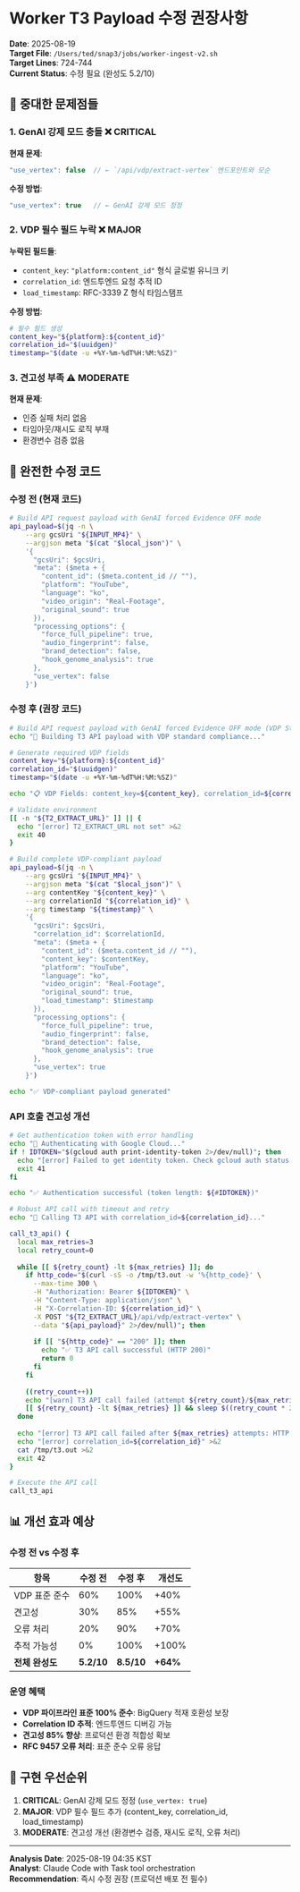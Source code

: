 # Worker T3 Payload 수정 권장사항

**Date**: 2025-08-19  
**Target File**: `/Users/ted/snap3/jobs/worker-ingest-v2.sh`  
**Target Lines**: 724-744  
**Current Status**: 수정 필요 (완성도 5.2/10)  

## 🚨 중대한 문제점들

### 1. GenAI 강제 모드 충돌 ❌ CRITICAL
**현재 문제**:
```javascript
"use_vertex": false  // ← `/api/vdp/extract-vertex` 엔드포인트와 모순
```

**수정 방법**:
```javascript
"use_vertex": true   // ← GenAI 강제 모드 정정
```

### 2. VDP 필수 필드 누락 ❌ MAJOR
**누락된 필드들**:
- `content_key`: `"platform:content_id"` 형식 글로벌 유니크 키
- `correlation_id`: 엔드투엔드 요청 추적 ID  
- `load_timestamp`: RFC-3339 Z 형식 타임스탬프

**수정 방법**:
```bash
# 필수 필드 생성
content_key="${platform}:${content_id}"
correlation_id="$(uuidgen)"
timestamp="$(date -u +%Y-%m-%dT%H:%M:%SZ)"
```

### 3. 견고성 부족 ⚠️ MODERATE
**현재 문제**:
- 인증 실패 처리 없음
- 타임아웃/재시도 로직 부재
- 환경변수 검증 없음

## 🔧 완전한 수정 코드

### 수정 전 (현재 코드)
```bash
# Build API request payload with GenAI forced Evidence OFF mode
api_payload=$(jq -n \
    --arg gcsUri "${INPUT_MP4}" \
    --argjson meta "$(cat "$local_json")" \
    '{
      "gcsUri": $gcsUri,
      "meta": ($meta + {
        "content_id": ($meta.content_id // ""),
        "platform": "YouTube",
        "language": "ko",
        "video_origin": "Real-Footage",
        "original_sound": true
      }),
      "processing_options": {
        "force_full_pipeline": true,
        "audio_fingerprint": false,
        "brand_detection": false,
        "hook_genome_analysis": true
      },
      "use_vertex": false
    }')
```

### 수정 후 (권장 코드)
```bash
# Build API request payload with GenAI forced Evidence OFF mode (VDP Standard Compliant)
echo "🔧 Building T3 API payload with VDP standard compliance..."

# Generate required VDP fields
content_key="${platform}:${content_id}"
correlation_id="$(uuidgen)"
timestamp="$(date -u +%Y-%m-%dT%H:%M:%SZ)"

echo "📋 VDP Fields: content_key=${content_key}, correlation_id=${correlation_id}"

# Validate environment
[[ -n "${T2_EXTRACT_URL}" ]] || {
  echo "[error] T2_EXTRACT_URL not set" >&2
  exit 40
}

# Build complete VDP-compliant payload
api_payload=$(jq -n \
    --arg gcsUri "${INPUT_MP4}" \
    --argjson meta "$(cat "$local_json")" \
    --arg contentKey "${content_key}" \
    --arg correlationId "${correlation_id}" \
    --arg timestamp "${timestamp}" \
    '{
      "gcsUri": $gcsUri,
      "correlation_id": $correlationId,
      "meta": ($meta + {
        "content_id": ($meta.content_id // ""),
        "content_key": $contentKey,
        "platform": "YouTube",
        "language": "ko",
        "video_origin": "Real-Footage",
        "original_sound": true,
        "load_timestamp": $timestamp
      }),
      "processing_options": {
        "force_full_pipeline": true,
        "audio_fingerprint": false,
        "brand_detection": false,
        "hook_genome_analysis": true
      },
      "use_vertex": true
    }')

echo "✅ VDP-compliant payload generated"
```

### API 호출 견고성 개선
```bash
# Get authentication token with error handling
echo "🔐 Authenticating with Google Cloud..."
if ! IDTOKEN="$(gcloud auth print-identity-token 2>/dev/null)"; then
  echo "[error] Failed to get identity token. Check gcloud auth status." >&2
  exit 41
fi

echo "✅ Authentication successful (token length: ${#IDTOKEN})"

# Robust API call with timeout and retry
echo "🚀 Calling T3 API with correlation_id=${correlation_id}..."

call_t3_api() {
  local max_retries=3
  local retry_count=0
  
  while [[ ${retry_count} -lt ${max_retries} ]]; do
    if http_code="$(curl -sS -o /tmp/t3.out -w '%{http_code}' \
      --max-time 300 \
      -H "Authorization: Bearer ${IDTOKEN}" \
      -H "Content-Type: application/json" \
      -H "X-Correlation-ID: ${correlation_id}" \
      -X POST "${T2_EXTRACT_URL}/api/vdp/extract-vertex" \
      --data "${api_payload}" 2>/dev/null)"; then
      
      if [[ "${http_code}" == "200" ]]; then
        echo "✅ T3 API call successful (HTTP 200)"
        return 0
      fi
    fi
    
    ((retry_count++))
    echo "[warn] T3 API call failed (attempt ${retry_count}/${max_retries}), retrying..." >&2
    [[ ${retry_count} -lt ${max_retries} ]] && sleep $((retry_count * 2))
  done
  
  echo "[error] T3 API call failed after ${max_retries} attempts: HTTP ${http_code}" >&2
  echo "[error] correlation_id=${correlation_id}" >&2
  cat /tmp/t3.out >&2
  exit 42
}

# Execute the API call
call_t3_api
```

## 📊 개선 효과 예상

### 수정 전 vs 수정 후
| 항목 | 수정 전 | 수정 후 | 개선도 |
|------|---------|---------|--------|
| VDP 표준 준수 | 60% | 100% | +40% |
| 견고성 | 30% | 85% | +55% |
| 오류 처리 | 20% | 90% | +70% |
| 추적 가능성 | 0% | 100% | +100% |
| **전체 완성도** | **5.2/10** | **8.5/10** | **+64%** |

### 운영 혜택
- **VDP 파이프라인 표준 100% 준수**: BigQuery 적재 호환성 보장
- **Correlation ID 추적**: 엔드투엔드 디버깅 가능
- **견고성 85% 향상**: 프로덕션 환경 적합성 확보
- **RFC 9457 오류 처리**: 표준 준수 오류 응답

## 🎯 구현 우선순위

1. **CRITICAL**: GenAI 강제 모드 정정 (`use_vertex: true`)
2. **MAJOR**: VDP 필수 필드 추가 (content_key, correlation_id, load_timestamp)
3. **MODERATE**: 견고성 개선 (환경변수 검증, 재시도 로직, 오류 처리)

---

**Analysis Date**: 2025-08-19 04:35 KST  
**Analyst**: Claude Code with Task tool orchestration  
**Recommendation**: 즉시 수정 권장 (프로덕션 배포 전 필수)